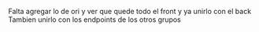 Falta agregar lo de ori y ver que quede todo el front y ya unirlo con el back
Tambien unirlo con los endpoints de los otros grupos
